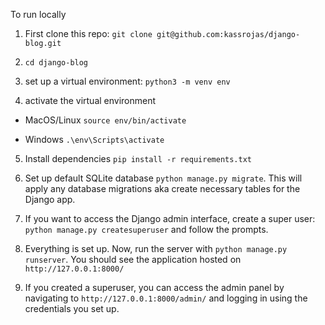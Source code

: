To run locally

1. First clone this repo:
   `git clone git@github.com:kassrojas/django-blog.git`

2. `cd django-blog`

3. set up a virtual environment:
   `python3 -m venv env`

4. activate the virtual environment

- MacOS/Linux `source env/bin/activate`

- Windows `.\env\Scripts\activate`

5. Install dependencies `pip install -r requirements.txt`

6. Set up default SQLite database `python manage.py migrate`. This will apply any database migrations aka create necessary tables for the Django app.

7. If you want to access the Django admin interface, create a super user: `python manage.py createsuperuser` and follow the prompts.

8. Everything is set up. Now, run the server with `python manage.py runserver`. You should see the application hosted on `http://127.0.0.1:8000/`

9. If you created a superuser, you can access the admin panel by navigating to `http://127.0.0.1:8000/admin/` and logging in using the credentials you set up.
